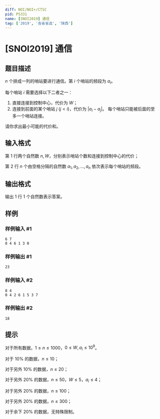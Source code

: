 ```yaml
---
diff: NOI/NOI+/CTSC
pid: P5331
name: [SNOI2019] 通信
tag: ['2019', '各省省选', '陕西']
---
```

# [SNOI2019] 通信
## 题目描述

$n$ 个排成一列的哨站要进行通信。第 $i$ 个哨站的频段为 $a_i$。

每个哨站 $i$ 需要选择以下二者之一：

1. 直接连接到控制中心，代价为 $W$；
2. 连接到前面的某个哨站 $j$ ($j<i$)，代价为 $|a_i-a_j|$。
每个哨站只能被后面的至多一个哨站连接。

请你求出最小可能的代价和。
## 输入格式

第 $1$ 行两个自然数 $n,W$，分别表示哨站个数和连接到控制中心的代价；

第 $2$ 行 $n$ 个由空格分隔的自然数 $a_1,a_2,\ldots,a_n$ 依次表示每个哨站的频段。
## 输出格式

输出 $1$ 行 $1$ 个自然数表示答案。
## 样例

### 样例输入 #1
```
6 7
8 4 6 1 3 0
```
### 样例输出 #1
```
23
```
### 样例输入 #2
```
8 4
0 4 2 6 1 5 3 7
```
### 样例输出 #2
```
18
```
## 提示

对于所有数据，$1 \leq n \leq 1000$，$0 \leq W,a_i \leq 10^9$。

对于 $10\%$ 的数据，$n \leq 10$；

对于另外 $10\%$ 的数据，$n \leq 20$；

对于另外 $20\%$ 的数据，$n \leq 50$，$W \leq 5$，$a_i \leq 4$；

对于另外 $20\%$ 的数据，$n \leq 100$；

对于另外 $20\%$ 的数据，$n \leq 300$；

对于余下 $20\%$ 的数据，无特殊限制。
